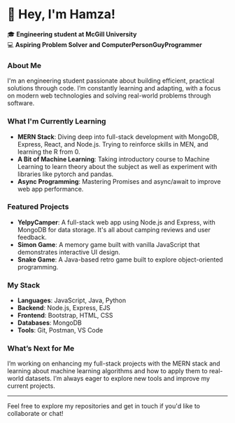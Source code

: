 # 👋 Hey, I'm Hamza!

🎓 **Engineering student at McGill University**  
💻 **Aspiring Problem Solver and ComputerPersonGuyProgrammer**

### About Me
I'm an engineering student passionate about building efficient, practical solutions through code. I’m constantly learning and adapting, with a focus on modern web technologies and solving real-world problems through software.

### What I'm Currently Learning
- **MERN Stack**: Diving deep into full-stack development with MongoDB, Express, React, and Node.js. Trying to reinforce skills in MEN, and learning the R from 0.
- **A Bit of Machine Learning**: Taking introductory course to Machine Learning to learn theory about the subject as well as experiment with libraries like pytorch and pandas.
- **Async Programming**: Mastering Promises and async/await to improve web app performance.

### Featured Projects
- **YelpyCamper**: A full-stack web app using Node.js and Express, with MongoDB for data storage. It's all about camping reviews and user feedback.
- **Simon Game**: A memory game built with vanilla JavaScript that demonstrates interactive UI design.
- **Snake Game**: A Java-based retro game built to explore object-oriented programming.

### My Stack
- **Languages**: JavaScript, Java, Python
- **Backend**: Node.js, Express, EJS
- **Frontend**: Bootstrap, HTML, CSS
- **Databases**: MongoDB
- **Tools**: Git, Postman, VS Code

### What’s Next for Me
I’m working on enhancing my full-stack projects with the MERN stack and learning about machine learning algorithms and how to apply them to real-world datasets. I’m always eager to explore new tools and improve my current projects.

---

Feel free to explore my repositories and get in touch if you'd like to collaborate or chat!

